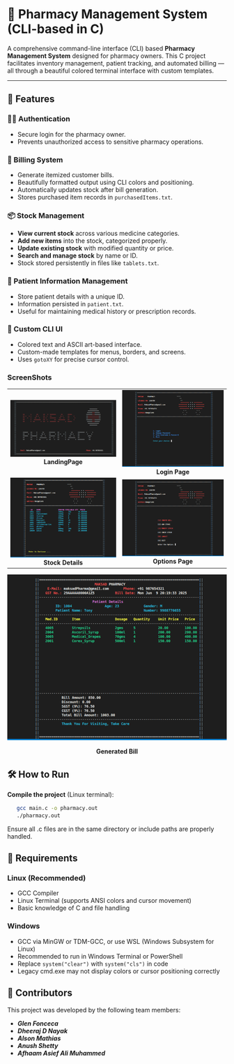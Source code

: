 # 💊 Pharmacy Management System (CLI-based in C)

A comprehensive command-line interface (CLI) based **Pharmacy Management System** designed for pharmacy owners. This C project facilitates inventory management, patient tracking, and automated billing — all through a beautiful colored terminal interface with custom templates.

---

## 🚀 Features

### 🧑‍💻 Authentication
- Secure login for the pharmacy owner.
- Prevents unauthorized access to sensitive pharmacy operations.

### 🧾 Billing System
- Generate itemized customer bills.
- Beautifully formatted output using CLI colors and positioning.
- Automatically updates stock after bill generation.
- Stores purchased item records in `purchasedItems.txt`.

### 📦 Stock Management
- **View current stock** across various medicine categories.
- **Add new items** into the stock, categorized properly.
- **Update existing stock** with modified quantity or price.
- **Search and manage stock** by name or ID.
- Stock stored persistently in files like `tablets.txt`.

### 🧍 Patient Information Management
- Store patient details with a unique ID.
- Information persisted in `patient.txt`.
- Useful for maintaining medical history or prescription records.

### 🎨 Custom CLI UI
- Colored text and ASCII art-based interface.
- Custom-made templates for menus, borders, and screens.
- Uses `gotoXY` for precise cursor control.

### ScreenShots 
<p align="center">
<table>
  <tr>
    <td align="center">
      <img src="screenshots/openingPage.png" alt="Screenshot 1" width="300"><br>
      <b>LandingPage</b>
    </td>
    <td align="center">
      <img src="screenshots/loginPage.png" alt="Screenshot 2" width="300"><br>
      <b>Login Page</b>
    </td>
  </tr>
  <tr>
    <td align="center">
      <img src="screenshots/stockDetails.png" alt="Screenshot 3" width="300"><br>
      <b>Stock Details</b>
    </td>
    <td align="center">
      <img src="screenshots/optionsPage.png" alt="Screenshot 4" width="300"><br>
      <b>Options Page</b>
    </td>
  </tr>
</table>
</p>
<p align="center">
   <img src = "screenshots/Bill.png" alt ="bill">
</p>
<p align="center">
   <b> Generated Bill </b>
</p>






## 🛠️ How to Run

**Compile the project** (Linux terminal):
```bash
   gcc main.c -o pharmacy.out
   ./pharmacy.out
```
Ensure all .c files are in the same directory or include paths are properly handled.

## 📌 Requirements

###  Linux (Recommended)
- GCC Compiler 
- Linux Terminal (supports ANSI colors and cursor movement)
- Basic knowledge of C and file handling

###  Windows
- GCC via MinGW or TDM-GCC, or use WSL (Windows Subsystem for Linux)
- Recommended to run in Windows Terminal or PowerShell
- Replace `system("clear")` with `system("cls")` in code 
- Legacy cmd.exe may not display colors or cursor positioning correctly


## 👥 Contributors

This project was developed by the following team members:

- ***Glen Fonceca***
- ***Dheeraj D Nayak***
- ***Alson Mathias***
- ***Anush Shetty***
- ***Afhaam Asief Ali Muhammed***



